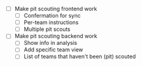  * [ ] Make pit scouting frontend work
   * [ ] Confermation for sync
   * [ ] Per-team instructions
   * [ ] Multiple pit scouts
 * [ ] Make pit scouting backend work
   * [ ] Show info in analysis
   * [ ] Add specific team view
   * [ ] List of teams that haven't been (pit) scouted
